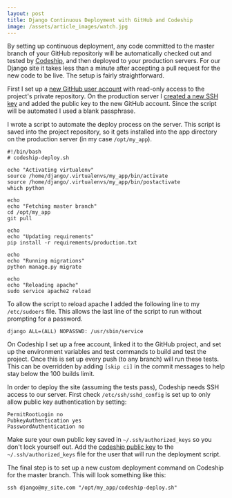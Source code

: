 ```yaml
---
layout: post
title: Django Continuous Deployment with GitHub and Codeship
image: /assets/article_images/watch.jpg
---
```


By setting up continuous deployment, any code committed to the master branch of your GitHub repositoriy will be automatically checked out and tested by [Codeship](https://codeship.com), and then deployed to your production servers. For our Django site it takes less than a minute after accepting a pull request for the new code to be live. The setup is fairly straightforward.

First I set up a [new GitHub user account](https://developer.github.com/guides/managing-deploy-keys/#machine-users) with read-only access to the project's private repository. On the production server I [created a new SSH key](https://help.github.com/articles/generating-ssh-keys/) and added the public key to the new GitHub account. Since the script will be automated I used a blank passphrase.

I wrote a script to automate the deploy process on the server. This script is saved into the project repository, so it gets installed into the app directory on the production server (in my case `/opt/my_app`). 

    #!/bin/bash
    # codeship-deploy.sh

    echo "Activating virtualenv"
    source /home/django/.virtualenvs/my_app/bin/activate
    source /home/django/.virtualenvs/my_app/bin/postactivate
    which python

    echo
    echo "Fetching master branch"
    cd /opt/my_app
    git pull

    echo
    echo "Updating requirements"
    pip install -r requirements/production.txt

    echo
    echo "Running migrations"
    python manage.py migrate

    echo
    echo "Reloading apache"
    sudo service apache2 reload

To allow the script to reload apache I added the following line to my `/etc/sudoers` file. This allows the last line of the script to run without prompting for a password.

    django ALL=(ALL) NOPASSWD: /usr/sbin/service

On Codeship I set up a free account, linked it to the GitHub project, and set up the environment variables and test commands to build and test the project. Once this is set up every push (to any branch) will run these tests. This can be overridden by adding `[skip ci]` in the commit messages to help stay below the 100 builds limit.

In order to deploy the site (assuming the tests pass), Codeship needs SSH access to our server. First check `/etc/ssh/sshd_config` is set up to only allow public key authentication by setting:

    PermitRootLogin no
    PubkeyAuthentication yes
    PasswordAuthentication no

Make sure your own public key saved in `~/.ssh/authorized_keys` so you don't lock yourself out. Add the [codeship public key](https://codeship.com/documentation/continuous-integration/where-can-i-find-the-ssh-public-key-for-my-project/) to the `~/.ssh/authorized_keys` file for the user that will run the deployment script.

The final step is to set up a new custom deployment command on Codeship for the master branch. This will look something like this:

    ssh django@my_site.com "/opt/my_app/codeship-deploy.sh"
